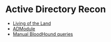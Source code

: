 # Active Directory Recon
* [Living of the Land](LivingOfTheLand.md)
* [ADModule](ADModule.md)
* [Manual BloodHound queries](BloodHound.md)

